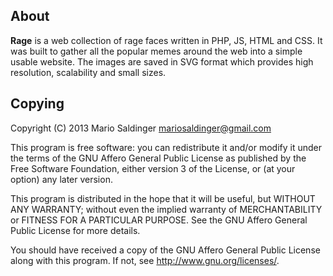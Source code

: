 ## About

**Rage** is a web collection of rage faces written in PHP, JS, HTML and CSS. It
was built to gather all the popular memes around the web into a simple usable
website. The images are saved in SVG format which provides high resolution,
scalability and small sizes.

## Copying

Copyright (C) 2013  Mario Saldinger <mariosaldinger@gmail.com>

This program is free software: you can redistribute it and/or modify
it under the terms of the GNU Affero General Public License as published by
the Free Software Foundation, either version 3 of the License, or
(at your option) any later version.

This program is distributed in the hope that it will be useful,
but WITHOUT ANY WARRANTY; without even the implied warranty of
MERCHANTABILITY or FITNESS FOR A PARTICULAR PURPOSE.  See the
GNU Affero General Public License for more details.

You should have received a copy of the GNU Affero General Public License
along with this program.  If not, see <http://www.gnu.org/licenses/>.
